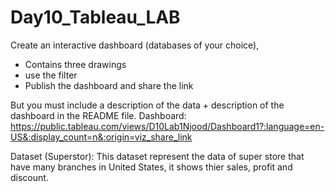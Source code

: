 # Day10_Tableau_LAB


Create an interactive dashboard (databases of your choice),

- Contains three drawings
- use the filter
- Publish the dashboard and share the link

But you must include a description of the data + description of the dashboard in the README file.
Dashboard:
 https://public.tableau.com/views/D10Lab1Njood/Dashboard1?:language=en-US&:display_count=n&:origin=viz_share_link
 
Dataset (Superstor):
This dataset represent the data of super store that have many branches in United States, it shows thier sales, profit and discount.